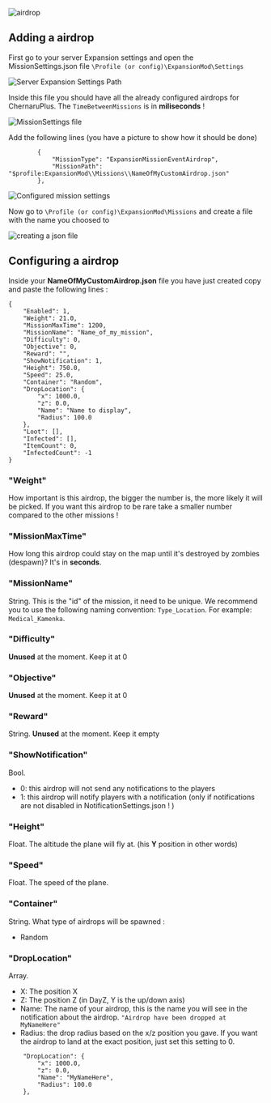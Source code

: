 ![airdrop](https://i.imgur.com/TZpLHYq.png)

## Adding a airdrop

First go to your server Expansion settings and open the MissionSettings.json file `\Profile (or config)\ExpansionMod\Settings`

![Server Expansion Settings Path](https://i.imgur.com/FXjTRN8.png)

Inside this file you should have all the already configured airdrops for ChernaruPlus. The `TimeBetweenMissions` is in **miliseconds** !

![MissionSettings file](https://i.imgur.com/i5Elt1u.png)

Add the following lines (you have a picture to show how it should be done)

```
        {
            "MissionType": "ExpansionMissionEventAirdrop",
            "MissionPath": "$profile:ExpansionMod\\Missions\\NameOfMyCustomAirdrop.json"
        },
```

![Configured mission settings](https://i.imgur.com/svi2PSD.png)

Now go to `\Profile (or config)\ExpansionMod\Missions` and create a file with the name you choosed to

![creating a json file](https://i.imgur.com/xW4mdto.png)

## Configuring a airdrop

Inside your **NameOfMyCustomAirdrop.json** file you have just created copy and paste the following lines :

```
{
    "Enabled": 1,
    "Weight": 21.0,
    "MissionMaxTime": 1200,
    "MissionName": "Name_of_my_mission",
    "Difficulty": 0,
    "Objective": 0,
    "Reward": "",
    "ShowNotification": 1,
    "Height": 750.0,
    "Speed": 25.0,
    "Container": "Random",
    "DropLocation": {
        "x": 1000.0,
        "z": 0.0,
        "Name": "Name to display",
        "Radius": 100.0
    },
    "Loot": [],
    "Infected": [],
    "ItemCount": 0,
    "InfectedCount": -1
}
```

### "Weight"
How important is this airdrop, the bigger the number is, the more likely it will be picked. If you want this airdrop to be rare take a smaller number compared to the other missions !

### "MissionMaxTime"
How long this airdrop could stay on the map until it's destroyed by zombies (despawn)? It's in **seconds**.

### "MissionName"
String. This is the "id" of the mission, it need to be unique. We recommend you to use the following naming convention: `Type_Location`. For example: `Medical_Kamenka`.

### "Difficulty"
**Unused** at the moment. Keep it at 0

### "Objective"
**Unused** at the moment. Keep it at 0

### "Reward"
String. **Unused** at the moment. Keep it empty

### "ShowNotification"
Bool.
- 0: this airdrop will not send any notifications to the players
- 1: this airdrop will notify players with a notification (only if notifications are not disabled in NotificationSettings.json ! )

### "Height"
Float. The altitude the plane will fly at. (his **Y** position in other words)

### "Speed"
Float. The speed of the plane.

### "Container"
String. What type of airdrops will be spawned : 
* Random

### "DropLocation"
Array.
- X: The position X
- Z: The position Z (in DayZ, Y is the up/down axis)
- Name: The name of your airdrop, this is the name you will see in the notification about the airdrop. `"Airdrop have been dropped at MyNameHere"`
- Radius: the drop radius based on the x/z position you gave. If you want the airdrop to land at the exact position, just set this setting to 0.

```
    "DropLocation": {
        "x": 1000.0,
        "z": 0.0,
        "Name": "MyNameHere",
        "Radius": 100.0
    },
```
